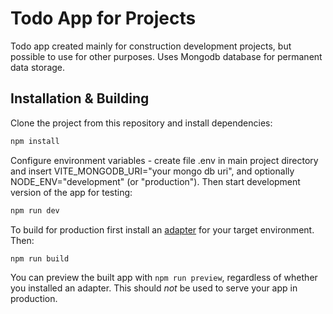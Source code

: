 # Todo App for Projects

Todo app created mainly for construction development projects, but possible to use for other purposes. Uses Mongodb database for permanent data storage.

## Installation & Building

Clone the project from this repository and install dependencies:

```bash
npm install
```

Configure environment variables - create file .env in main project directory and insert VITE_MONGODB_URI="your mongo db uri", and optionally NODE_ENV="development" (or "production").
Then start development version of the app for testing:

```bash
npm run dev
```

To build for production first install an [adapter](https://kit.svelte.dev/docs#adapters) for your target environment. Then:

```bash
npm run build
```

You can preview the built app with `npm run preview`, regardless of whether you installed an adapter. This should _not_ be used to serve your app in production.
